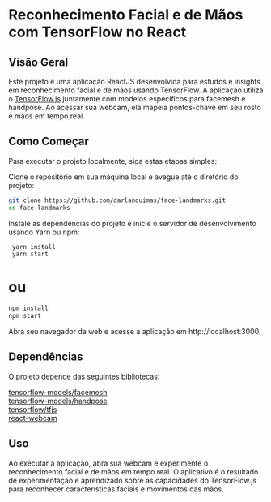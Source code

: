 # Reconhecimento Facial e de Mãos com TensorFlow no React

## Visão Geral

Este projeto é uma aplicação ReactJS desenvolvida para estudos e insights em reconhecimento facial e de mãos usando TensorFlow. A aplicação utiliza o [TensorFlow.js](https://www.tensorflow.org/?hl=pt-br) juntamente com modelos específicos para facemesh e handpose. Ao acessar sua webcam, ela mapeia pontos-chave em seu rosto e mãos em tempo real.

## Como Começar

Para executar o projeto localmente, siga estas etapas simples:

Clone o repositório em sua máquina local e avegue até o diretório do projeto:

```bash
git clone https://github.com/darlanquimas/face-landmarks.git
cd face-landmarks
```

Instale as dependências do projeto e inicie o servidor de desenvolvimento usando Yarn ou npm:

```bash
 yarn install
 yarn start
```

# ou

```bash
npm install
npm start
```

Abra seu navegador da web e acesse a aplicação em http://localhost:3000.

## Dependências

O projeto depende das seguintes bibliotecas:

[tensorflow-models/facemesh](https://github.com/tensorflow/tfjs-models/tree/master/face-landmarks-detection)<br>
[tensorflow-models/handpose](https://github.com/tensorflow/tfjs-models/blob/master/handpose/README.md)<br>
[tensorflow/tfjs](https://www.npmjs.com/package/@tensorflow/tfjs)<br>
[react-webcam](https://www.npmjs.com/package/react-webcam)<br>

## Uso

Ao executar a aplicação, abra sua webcam e experimente o reconhecimento facial e de mãos em tempo real. O aplicativo é o resultado de experimentação e aprendizado sobre as capacidades do TensorFlow.js para reconhecer características faciais e movimentos das mãos.
